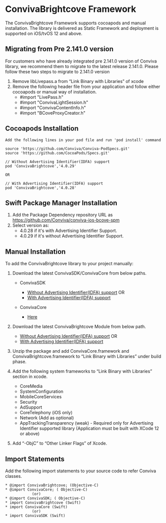 # ConvivaBrightcove Framework

The ConvivaBrightcove Framework supports cocoapods and manual installation. The library is delivered as Static Framework and deployment is supported on iOS/tvOS 12 and above.

## Migrating from Pre 2.141.0 version
For customers who have already integrated pre 2.141.0 version of Conviva library, we recommend them to migrate to the latest 
release 2.141.0. Please follow these two steps to migrate to 2.141.0 version
  1. Remove libLivepass.a from “Link Binary with Libraries” of xcode
  2. Remove the following header file from your application and follow either cocoapods or manual way of installation.
        * #import "LivePass.h"
        * #import "ConvivaLightSession.h"
        * #import "ConvivaContentInfo.h"
        * #import "BCoveProxyCreator.h"

## Cocoapods Installation
    Add the following lines in your pod file and run 'pod install' command
    
    source 'https://github.com/Conviva/Conviva-PodSpecs.git'
    source 'https://github.com/CocoaPods/Specs.git'
    
    // Without Advertising Identifier(IDFA) support
    pod 'ConvivaBrightcove','4.0.29'

    OR 

    // With Advertising Identifier(IDFA) support
    pod 'ConvivaBrightcove','4.0.28'
    
## Swift Package Manager Installation
1. Add the Package Dependency repository URL as https://github.com/Conviva/conviva-ios-bcove-spm
2. Select version as:
    * 4.0.28 if it's with Advertising Identifier Support.
    * 4.0.29 if it's without Advertising Identifier Support.

## Manual Installation
To add the ConvivaBrightcove library to your project manually:

1.	Download the latest ConvivaSDK/ConvivaCore from below paths.

    * ConvivaSDK
      * [Without Advertising Identifier(IDFA) support](https://github.com/Conviva/ConvivaSDK/archive/4.0.39.zip)
      OR
      * [With Advertising Identifier(IDFA) support](https://github.com/Conviva/ConvivaSDK/archive/4.0.38.zip) 
      
    * ConvivaCore
      * [Here](https://github.com/Conviva/ConvivaCore/archive/3.0.12.zip)


2.	Download the latest ConvivaBrightcove Module from below path.
     * [Without Advertising Identifier(IDFA) support](https://github.com/Conviva/ConvivaBrightcove/archive/4.0.29.zip)
      OR
     * [With Advertising Identifier(IDFA) support](https://github.com/Conviva/ConvivaBrightcove/archive/4.0.28.zip) 



3.	Unzip the package and add ConvivaCore.framework and ConvivaBrightcove.framework to “Link Binary with Libraries” under build phase.

4.	Add the following system frameworks to “Link Binary with Libraries” section in xcode.

    * CoreMedia
    * SystemConfiguration
    * MobileCoreServices
    * Security
    * AdSupport
    * CoreTelephony (iOS only)
    * Network (Add as optional)
    * AppTrackingTransparency (weak) - Required only for Advertising Identifier supported library (Application must be built with XCode 12 or above)

5.	Add “-ObjC” to “Other Linker Flags” of Xcode.

## Import Statements

  Add the following import statements to your source code to refer Conviva classes.

    * @import ConvivaBrightcove; (Objective-C)
    * @import ConvivaCore; ( Objective-C)
                (or)
    * @import ConvivaSDK; ( Objective-C)
    * import ConvivaBrightcove (Swift)
    * import ConvivaCore (Swift)
                (or)
    * import ConvivaSDK (Swift)


